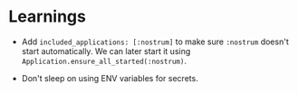 # Learnings

- Add `included_applications: [:nostrum]` to make sure `:nostrum` doesn't start automatically. We can later start it using `Application.ensure_all_started(:nostrum)`.

- Don't sleep on using ENV variables for secrets.
